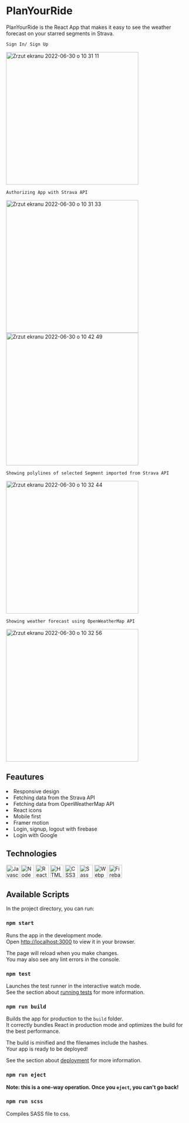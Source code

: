 # PlanYourRide
PlanYourRide is the React App that makes it easy to see the weather forecast on your starred segments in Strava.

`Sign In/ Sign Up`

<img width="360" alt="Zrzut ekranu 2022-06-30 o 10 31 11" src="https://user-images.githubusercontent.com/94534923/176632373-cbed8248-a79f-4437-804f-71c85bf8c72a.png">

`Authorizing App with Strava API`

<img width="360" alt="Zrzut ekranu 2022-06-30 o 10 31 33" src="https://user-images.githubusercontent.com/94534923/176632438-818b0e28-dc41-44ca-b020-b05d89c2c71e.png">
<img width="360" alt="Zrzut ekranu 2022-06-30 o 10 42 49" src="https://user-images.githubusercontent.com/94534923/176633673-b5c82717-dc0c-48eb-9a7a-854e0f70eabc.png">

`Showing polylines of selected Segment imported from Strava API`

<img width="360" alt="Zrzut ekranu 2022-06-30 o 10 32 44" src="https://user-images.githubusercontent.com/94534923/176632454-11a94918-519f-43c3-8e40-e15436dd0a3d.png">

`Showing weather forecast using OpenWeatherMap API`

<img width="360" alt="Zrzut ekranu 2022-06-30 o 10 32 56" src="https://user-images.githubusercontent.com/94534923/176632449-39ca8d01-b911-4e88-803d-77cee47d9905.png">

## Feautures
<li>Responsive design</li>
<li>Fetching data from the Strava API</li>
<li>Fetching data from OpenWeatherMap API</li>
<li>React icons</li>
<li>Mobile first</li>
<li>Framer motion</li>
<li>Login, signup, logout with firebase</li>
<li>Login with Google</li>

## Technologies
<p align="left">
<a href="https://developer.mozilla.org/en-US/docs/Web/JavaScript" target="_blank" rel="noreferrer"><img src="https://raw.githubusercontent.com/danielcranney/readme-generator/main/public/icons/skills/javascript-colored.svg" width="36" height="36" alt="Javascript" /></a>
    <a href="https://nodejs.org/en/" target="_blank" rel="noreferrer"><img src="https://raw.githubusercontent.com/danielcranney/readme-generator/main/public/icons/skills/nodejs-colored.svg" width="36" height="36" alt="NodeJS" /></a>
<a href="https://reactjs.org/" target="_blank" rel="noreferrer"><img src="https://raw.githubusercontent.com/danielcranney/readme-generator/main/public/icons/skills/react-colored.svg" width="36" height="36" alt="React" /></a>
<a href="https://developer.mozilla.org/en-US/docs/Glossary/HTML5" target="_blank" rel="noreferrer"><img src="https://raw.githubusercontent.com/danielcranney/readme-generator/main/public/icons/skills/html5-colored.svg" width="36" height="36" alt="HTML5" /></a>
  <a href="https://www.w3.org/TR/CSS/#css" target="_blank" rel="noreferrer"><img src="https://raw.githubusercontent.com/danielcranney/readme-generator/main/public/icons/skills/css3-colored.svg" width="36" height="36" alt="CSS3" /></a>
<a href="https://sass-lang.com/" target="_blank" rel="noreferrer"><img src="https://raw.githubusercontent.com/danielcranney/readme-generator/main/public/icons/skills/sass-colored.svg" width="36" height="36" alt="Sass" /></a>
<a href="https://webpack.js.org/" target="_blank" rel="noreferrer"><img src="https://raw.githubusercontent.com/danielcranney/readme-generator/main/public/icons/skills/webpack-colored.svg" width="36" height="36" alt="Webpack" /></a>
<a href="https://firebase.google.com/" target="_blank" rel="noreferrer"><img src="https://raw.githubusercontent.com/danielcranney/readme-generator/main/public/icons/skills/firebase-colored.svg" width="36" height="36" alt="Firebase" /></a>
</p>

## Available Scripts

In the project directory, you can run:

### `npm start`

Runs the app in the development mode.\
Open [http://localhost:3000](http://localhost:3000) to view it in your browser.

The page will reload when you make changes.\
You may also see any lint errors in the console.

### `npm test`

Launches the test runner in the interactive watch mode.\
See the section about [running tests](https://facebook.github.io/create-react-app/docs/running-tests) for more information.

### `npm run build`

Builds the app for production to the `build` folder.\
It correctly bundles React in production mode and optimizes the build for the best performance.

The build is minified and the filenames include the hashes.\
Your app is ready to be deployed!

See the section about [deployment](https://facebook.github.io/create-react-app/docs/deployment) for more information.

### `npm run eject`

**Note: this is a one-way operation. Once you `eject`, you can't go back!**

### `npm run scss`

Compiles SASS file to css.
